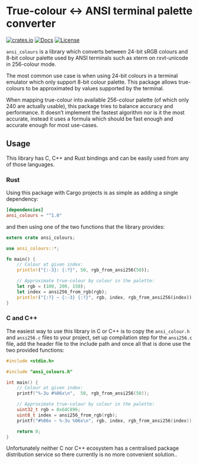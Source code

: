 # True-colour ↔ ANSI terminal palette converter

[![crates.io](https://img.shields.io/crates/v/ansi_colours)](https://crates.io/crates/ansi_colours)
[![Docs](https://docs.rs/ansi_colours/badge.svg)](https://docs.rs/ansi_colours)
[![License](https://img.shields.io/badge/license-LGPL-blue.svg)](https://github.com/mina86/ansi_colours/blob/master/LICENSE)

`ansi_colours` is a library which converts between 24-bit sRGB colours
and 8-bit colour palette used by ANSI terminals such as xterm on
rxvt-unicode in 256-colour mode.

The most common use case is when using 24-bit colours in a terminal
emulator which only support 8-bit colour palette.  This package allows
true-colours to be approximated by values supported by the terminal.

When mapping true-colour into available 256-colour palette (of which
only 240 are actually usable), this package tries to balance accuracy
and performance.  It doesn’t implement the fastest algorithm nor is it
the most accurate, instead it uses a formula which should be fast
enough and accurate enough for most use-cases.

## Usage

This library has C, C++ and Rust bindings and can be easily used from
any of those languages.

### Rust

Using this package with Cargo projects is as simple as adding a single
dependency:

```toml
[dependencies]
ansi_colours = "^1.0"
```

and then using one of the two functions that the library provides:

```rust
extern crate ansi_colours;

use ansi_colours::*;

fn main() {
    // Colour at given index:
    println!("{:-3}: {:?}", 50, rgb_from_ansi256(50));

    // Approximate true-colour by colour in the palette:
    let rgb = (100, 200, 150);
    let index = ansi256_from_rgb(rgb);
    println!("{:?} ~ {:-3} {:?}", rgb, index, rgb_from_ansi256(index));
}
```

### C and C++

The easiest way to use this library in C or C++ is to copy the
`ansi_colour.h` and `ansi256.c` files to your project, set up
compilation step for the `ansi256.c` file, add the header file to the
include path and once all that is done use the two provided functions:

```c
#include <stdio.h>

#include "ansi_colours.h"

int main() {
    // Colour at given index:
    printf("%-3u #%06x\n",  50, rgb_from_ansi256(50));

    // Approximate true-colour by colour in the palette:
    uint32_t rgb = 0x64C896;
    uint8_t index = ansi256_from_rgb(rgb);
    printf("#%06x ~ %-3u %06x\n", rgb, index, rgb_from_ansi256(index));

    return 0;
}
```

Unfortunately neither C nor C++ ecosystem has a centralised package
distribution service so there currently is no more convenient
solution..

